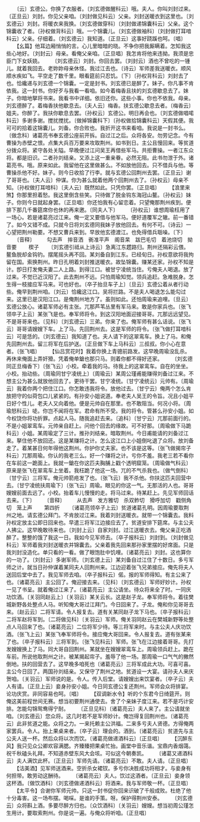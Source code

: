 <!-- { "loadSidebar": true } -->
　　〔云〕玄德公。你换了衣服者。〔刘玄德做醒科云〕哦。夫人。你叫刘封过来。〔正旦云〕刘封。你见父亲咱。〔刘封做见科云〕父亲。刘封送暖衣到这里也。〔刘玄德云〕刘封。将暖衣来我换。〔刘玄德做穿科〕〔刘封做递锦囊科云〕父亲。这个锦囊收了者。〔孙权做背科云〕哦。一个锦囊儿。〔刘玄德做袖科〕〔刘封做打耳喑科云〕父亲。仔细着。〔刘玄德云〕我知道。〔正旦云〕这事好跷蹊也呵。〔唱〕
　　【幺篇】他耳边厢悄悄的言。心儿里暗暗的晓。不争你把我厮瞒着。怎知我这些心地好。〔刘封云〕母亲。看俺父亲咱。〔正旦唱〕我怎肯将他来违拗。我须是忠臣门下女妖娆。
　　〔刘玄德云〕刘封。你回去罢。〔刘封云〕酒也不曾吃的一锺儿。就着我回去。老妳妳母亲休怪。我过江去也。〔诗云〕军师差我送暖衣。顺风顺水疾如飞。平空走了数千里。眼看筵前只忍饥。〔下〕〔孙权背科云〕刘封去了也。恰纔递与刘玄德一个锦囊。一定是封书。刘玄德已是醉了。妹子。你凡事不肯依我。这一封书。你好歹与我看一看咱。如今着梅香且扶的刘玄德歇息去了。妹子。你暗地拏将书来。我看书中详细。依旧还你。这些小事。你也不依我。母亲。刘玄德醉了。着梅香扶他歇息去。〔夫人云〕梅香。扶玄德公歇息去者。〔梅香云〕姐夫。你醉了。我扶你歇息去罢。〔孙权云〕玄德公。明日再会也。〔刘玄德做唱喏科云〕多谢多谢。搅扰搅扰。〔做掉锦囊科下〕〔孙权做拾锦囊科云〕天假其便。我可可的拾着这锦囊儿。刘备。你合败也。我折开这书来看咱。我说是一封书么。〔做念科〕诸葛亮书奉玄德公座前开拆。自过江之后。众将各安。勿劳记念。今有曹操为赤壁之恨。点集大兵百万要来攻取荆州。如书到日。主公且慢回来。等贫道分拨众将。紧守各处关隘。早晚便过江问吴王再借些军马。共拒曹操。一者江东众将。都是旧识。二者孙刘结亲。又添上这一重亲眷。必然无阻。此书勿泄于外。诸葛亮书。哦。原来如此。我留他在这里做甚么。不如放他回去。只不借兵与他。等曹操杀他不好。妹子。则今日收拾了行李。就与玄德公回荆州去罢。〔正旦云〕谢了哥哥也。〔夫人云〕仲谋。你为甚么就着他两个回荆州去了。〔孙权云〕母亲不知。〔孙权做打耳喑科〕〔夫人云〕既然如此。只凭你罢。〔正旦唱〕
　　【浪里来煞】你那里担着愁。我这里倒含些笑。只待做了脱金钩东海冠山鳌。〔孙权云〕妹子。你则今日就起身罢。〔正旦唱〕你还怕我有心留恋着。只望俺那荆州疾到。便排下那几千番筵席你也休的再来邀。〔同夫人下〕
　　〔孙权云〕谁想周瑜枉用了一场心。若是诸葛亮过江来。俺一定又要借与他军马。便好道覆军之辙。前一番错了。如今又错不成。只就今日将刘玄德同我妹子放他回去。有何不可。〔诗云〕一心望把荆州勒要。不想又曹兵来到。早放他玄德渡江。也免得借兵聒噪。〔下〕
　　〔音释〕
　　勾去声　摔音洒　衠准平声　阁音杲　跋巴毛切　着池烧切　拗音要
　　楔子
　　〔刘玄德引祗从上诗云〕急离江东趱路归。荆州还隔彩云偎。鳌鱼脱却金钩钓。摆尾摇头再不回。某刘备自到江东。已经旬日。孙权意欲将我拘留在国。索换荆州。昨日孔明着刘封推送暖衣。故坠锦囊。赚某还家。孙权不知是计。卽日打发俺夫妻二人上路。到得江口。被甘宁凌统当住。亏俺夫人喝退。放了过来。不觉已近汉阳了。此去荆州不远。只怕周瑜知觉。领兵追赶。急难脱身。怎生得一枝接应军马来。可也好也。〔卒子抬旦车子上〕〔旦云〕玄德公着从者行动些。俺早到荆州咱。〔刘云〕恰纔这江口。吴将拦路。不是夫人喝退怎么能勾过来。这里已是汉阳江口。是俺荆州地方了。虽则如此。还怕周瑜来追哩。〔旦云〕玄德公放心。诸葛军师必有主张。兀那芦苇丛里有军马来。敢是你家兵也。〔张飞领卒子上云〕某张飞是也。奉军师将令。到这汉阳地面迎接哥哥。兀那远远望见。不是哥哥来也。〔见科〕〔刘玄德云〕三弟。你来了也。俺军师有甚么话说。〔张飞云〕哥哥请嫂嫂下车。上了马。先回荆州去。这是军师的将令。〔张飞做打耳喑科云〕可是恁的。〔刘玄德云〕我知道了也。夫人请下的这翠鸾车。换上了马。和俺先回荆州去。留三将军在后护送。〔正旦做下车上马科云〕三叔叔。你小心在意者。〔张飞唱〕
　　【仙吕赏花时】我着你换上青骢前路发。这早晚周瑜没乱杀。再休来俺面上弄奸猾。凭着俺单鎗也那只马。则着你都不得好还家。
　　〔刘玄德同正旦梅香下〕〔张飞云〕小校。牵着我的马。待我上的这翠鸾车。自在的坐坐。小校。抬动些。〔周瑜同甘宁凌统上〕〔周瑜云〕某周公瑾甫能赚得刘备过江来。不想主公为甚么就放他回去了。更待干罢。甘宁凌统。〔甘宁凌统云〕元帅有。〔周瑜云〕我着你两个把住江口。你怎敢违我将令。放他过去。〔甘宁云〕俺两个怎么肯放把守的似荷包口儿紧紧的。有孙安小姐说道。奉老夫人吴王的令旨。况且小姐平日好个性儿。老夫人又向着他。便是元帅自在那里。也不敢阻当。何况小将。〔周瑜怒科云〕唗。你岂不闻将在军。君命有所不受。我的将令。管甚么孙安小姐。如今权饶你将功折罪。点起人马。随我追赶去来。〔追科〕〔甘宁云〕兀那前面行的。不是小姐翠鸾车。元帅亲自赶上。问他个回去的缘故。可不好那。〔周瑜做下马跪科云〕小姐。某周瑜定了三计。推孙刘结亲。暗取荆州。今日甫能请的刘备过江来。拏住他不放回还。这是某赚将之计。怎么这江口上小姐倒叱退了众将。放刘备走了。着某甚日何年得他这荆州。你护你丈夫家。也不该是这等。〔张飞做揭帘子科云〕兀那周瑜。你认的我老三么。好一个赚将之计。亏你不羞。我老三若不看你在车前这一跪面上。我就一鎗在你这匹夫胸脯上戳个透明窟笼。〔周瑜做气科云〕原来是张飞在翠鸾车上坐着。我枉跪了他这一场。兀的不气杀我也。〔做气倒科〕〔甘宁云〕三将军。俺元帅箭疮发了也。〔张飞云〕我不杀他。你扶这匹夫回营中去。〔甘宁凌统扶周瑜下〕〔张飞云〕周瑜。眼见的你这一气。无那活的人也。哥哥嫂嫂前面去远了。小校。抬着车儿慢慢的走。将马过来。待某赶上。先见军师回话去来。〔下〕
　　〔音释〕
　　从去声　发方雅切　杀双鲊切　猾呼加切　戳侧角切　笼上声
　　第四折
　　〔诸葛亮领卒子上云〕贫道诸葛孔明。因周瑜要取荆州之地。请玄德公拜门。不肯放过江来。我着刘封送暖衣。就带一个锦囊去。我料孙权定放主公即日回来也。早遣三将军江边接应去了。贫道安排下筵席。与主公夫人拂尘。这早晚敢待来也。〔刘封上云〕自家刘封。过江送暖衣去。俺父亲正吃酒醉了。整整的饿了我这一日。我如今见军师去。〔卒子报科云〕刘封到。〔刘封做见科云〕军师着我刘封送暖衣并锦囊去。父亲着我先回来那孙家里摆的好席面。只是我刘封没造化。单只看的一看。做了眼饱肚中饥哩。〔诸葛亮云〕刘封。这也算你的一功了。〔刘封云〕多谢军师。〔刘玄德上云〕某刘备自过江住了十数日。多亏军师之计。就当日孙仲谋着某同夫人回荆州来。江边迎着张飞兄弟接应。俺先将夫人送回后堂中去了。我见军师去咱。〔卒子报科云〕偌。报的军师得知。有主公来了也。〔诸葛亮云〕主公回了。俺迎接去来。〔见科〕〔刘玄德云〕军师好妙计。孙权一见了书呈。就着俺过江来了。〔诸葛亮云〕主公请坐。待众将来全了时。一同庆功饮酒。〔关羽同赵云上〕〔关羽云〕某关云长。这是赵子龙。奉军师将令。着往樊城新野各处整点人马。听知俺大哥过江拜门。今日回来了。子龙。俺和你见哥哥去来。〔赵云云〕二将军请。令人报复去。道有关某同赵子龙下马也。〔卒子报科云〕二将军赵将军到。〔二将做见科〕〔关羽云〕军师。俺关羽同赵云在樊城新野等处整点人马回来了也。〔诸葛亮云〕二位将军少待。等三将军来时。与主公夫人庆功饮酒。〔张飞上云〕某张飞奉军师将令。接应俺大哥回来。令人报复去。道有张某来了也。〔卒子报科云〕三将军到。〔张飞见科云〕军师。张飞在江边接着哥哥。先打发嫂嫂换上了马。同大哥自回荆州。某就坐在嫂嫂翠鸾车上。周瑜领兵赶上。跪在车前。所说他取荆州之计。被某揭起帘子。羞辱了他一场。那周瑜一口气气的撇然倒地。扶的回营去了。这早晚多咱死也〔诸葛亮云〕三将军成此大功。可喜可喜。主公今日回了。两国孙刘结亲。又保守了荆州之地。贫道设一大宴。请孙夫人来庆贺咱。〔关羽云〕军师说的是。令人。传入后堂。请嫂嫂出来饮宴者。〔卒子云〕夫人有请。〔正旦上云〕妾身孙安小姐。今日同玄德公复还荆州。军师会众将排宴。论功庆赏。非同容易也呵。〔唱〕
　　【双调新水令】听的个东君今日绮筵开。则俺这美前程世间无赛。想当初要荆州通使去。舍了个亲妹子度江来。若不是巧计安排。怎能勾锦鸳鸯得宁耐。
　　〔正旦见科〕〔诸葛亮云〕夫人来了。主公请就坐咱。〔刘玄德云〕您众将。这几时若不是军师妙计。俺岂得复回荆州也。〔诸葛亮云〕此非贫道之能。众将之力。一来托赖主公洪福。二来多亏夫人贤德。方得俺两家罢兵。令人。抬上果桌来者。〔卒子云〕理会的。酒到。〔诸葛亮云〕贫道先与主公夫人送一杯。然后众将以次而饮。〔诸葛亮做递酒科云〕〔正旦唱〕
　　【沉醉东风】我只见众公卿欢容满腮。齐臻臻把果桌忙抬。画堂中音乐谐。宝鼎内香烟蔼。祝千秋磕头礼拜。不知道赤壁东风大会垓。可似这今朝奏凯。
　　〔诸葛又递酒科云〕夫人满饮此杯。〔正旦云〕军师先请。〔诸葛亮云〕不敢。夫人请。〔正旦唱〕
　　【沽美酒】见军师送酒来。空折杀女裙钗。多亏你决胜成功将相才。与妾身有何担带。敢劳动这酬待。
　　〔诸葛亮云〕夫人。饮过这酒者。〔正旦云〕妾身领这杯酒。〔做饮酒科〕〔刘玄德做递酒科云〕将酒来。我与军师敬一杯。〔正旦唱〕
　　【太平令】合谢你军师元帅。只这一封书促你回来识破了千般成败。杜绝了他十分毒害。这一场布摆。喝啋。是谁的手策。呀。保护得荆州安泰。
　　〔刘玄德云〕众将斟上酒。多要尽醉方归也。〔众饮酒科〕〔关羽云〕嫂嫂。想当初周公瑾怎生用计。要取索荆州。你是说一遍。与俺众将听咱。〔正旦唱〕
